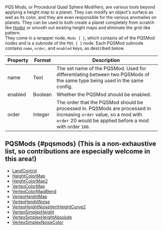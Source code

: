 PQS Mods, or Procedural Quad Sphere Modifiers, are various tools beyond applying a height map to a planet. They can modify an object's surface as well as its color, and they are even responsible for the various anomalies on planets. They can be used to both create a planet completely from scratch like [Hodor](https://github.com/Kopernicus/KopernicusExamples/blob/master/KopernicusExamples/Creating%20New%20Bodies/ProceduralBody/Hodor.cfg) or smooth out existing height maps and eliminate the grid-like pattern.  
They come in a wrapper node, `Mods { }`, which contains all of the PQSMod nodes and is a subnode of the `PQS { }` node.
Each PQSMod subnode contains `name`, `order`, and `enabled` keys, as described below.

|Property|Format|Description|
|--------|------|-----------|
|name|Text|The set name of the PQSMod. Used for differentiating between two PQSMods of the same type being used in the same config.|
|enabled|Boolean|Whether the PQSMod should be enabled.|
|order|Integer|The order that the PQSMod should be processed in. PQSMods are processed in increasing `order` value, so a mod with `order` 20 would be applied before a mod with order `100`.|

## PQSMods {#pqsmods} (This is a non-exhaustive list, so contributions are especially welcome in this area!)
+ [LandControl](/Syntax/PQSMods/LandControl)
+ [HeightColorMap](/Syntax/PQSMods/HeightColorMap)
+ [HeightColorMap2](/Syntax/PQSMods/HeightColorMap2)
+ [VertexColorMap](/Syntax/PQSMods/VertexColorMap)
+ [VertexColorMapBlend](/Syntax/PQSMods/VertexColorMapBlend)
+ [VertexHeightMap](/Syntax/PQSMods/VertexHeightMap)
+ [VertexHeightNoise](/Syntax/PQSMods/VertexHeightNoise)
+ [VertexHeightNoiseVertHeightCurve2](/Syntax/PQSMods/VertexHeightNoiseVertHeightCurve2)
+ [VertexSimplexHeight](/Syntax/PQSMods/VertexSimplexHeight)
+ [VertexSimplexHeightAbsolute](/Syntax/PQSMods/VertexSimplexHeightAbsolute)
+ [VertexSimplexNoiseColor](/Syntax/PQSMods/VertexSimplexNoiseColor)
